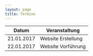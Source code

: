```yaml
---
layout: page
title: Termine
---
```


| Datum | Veranstaltung |
| --- | --- |
| 21.01.2017 | Website Erstellung |
| 22.01.2017 | Website Vorführung |


